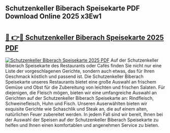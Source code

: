 ## Schutzenkeller Biberach Speisekarte PDF Download Online 2025 x3Ew1

# <h2><a href="http://gcbbwr.nevu.top/?p=Schutzenkeller+Biberach+Speisekarte">🔗 👉🔴 Schutzenkeller Biberach Speisekarte 2025 PDF</a></h2>

[![Schutzenkeller Biberach Speisekarte 2025 PDF](https://i.imgur.com/dBaPXMq.png)](http://gcbbwr.nevu.top/?p=Schutzenkeller+Biberach+Speisekarte)
Auf der Schutzenkeller Biberach Speisekarte des Restaurants oder Cafés finden Sie nicht nur eine Liste der vorgeschlagenen Gerichte, sondern auch etwas, das für Ihren Geschmack köstlich und passend ist. Die Schutzenkeller Biberach Speisekarte unseres Restaurants bietet eine große Auswahl an frischem Gemüse und Obst für die Zubereitung von leichten und frischen Salaten. Für diejenigen, die Fleisch mögen, bieten wir eine umfangreiche Auswahl an Gerichten auf der Schutzenkeller Biberach Speisekarte an: Rindfleisch, Schweinefleisch, Huhn und Fisch. Unseren Auserwählten bieten wir exquisite Gerichte wie Schaschlik und Steak an, die auf einem alten, natürlichen Feuer zubereitet werden. In jedem Fall sind wir bereit, Ihnen bei der Auswahl der Speisen auf der Schutzenkeller Biberach Speisekarte zu helfen und Ihnen einen komfortablen und angenehmen Service zu bieten.
